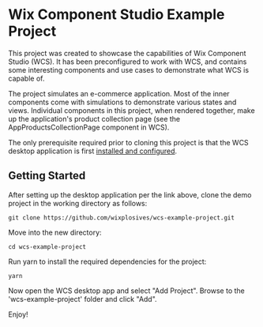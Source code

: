 # Wix Component Studio Example Project

This project was created to showcase the capabilities of Wix Component Studio (WCS). It has been preconfigured to work with WCS, and contains some interesting components and use cases to demonstrate what WCS is capable of.

The project simulates an e-commerce application. Most of the inner components come with simulations to demonstrate various states and views. Individual components in this project, when rendered together, make up the application's product collection page (see the AppProductsCollectionPage component in WCS).

The only prerequisite required prior to cloning this project is that the WCS desktop application is first [installed and configured](https://component-studio.wixanswers.com/en/article/installation-and-configuration). 

## Getting Started

After setting up the desktop application per the link above, clone the demo project in the working directory as follows:
```console
git clone https://github.com/wixplosives/wcs-example-project.git
```
Move into the new directory:
```
cd wcs-example-project
```
Run yarn to install the required dependencies for the project:
```
yarn
```

Now open the WCS desktop app and select "Add Project". Browse to the 'wcs-example-project' folder and click "Add".

Enjoy!